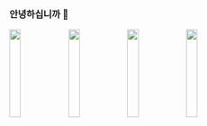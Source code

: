 ### 안녕하십니까  👋
<div><img width= "20%" src = "https://user-images.githubusercontent.com/78770548/145712573-e2f67578-d044-40b2-bf3b-88a2769df90c.png"/>
<img width ="20%" src = "https://user-images.githubusercontent.com/78770548/145712708-42a700aa-17e5-465c-bfa1-1036db118792.png"/>
  <img width= "20%" src ="https://user-images.githubusercontent.com/78770548/145712787-492448e4-2d11-4ff9-9bf0-4713066711f0.png"/>
  <img width= "20%" src ="https://user-images.githubusercontent.com/78770548/145712788-0bfc96ba-c8d4-4c87-a5cd-509073b22d46.png"/><div/>
  

<!--
**leechigu/leechigu** is a ✨ _special_ ✨ repository because its `README.md` (this file) appears on your GitHub profile.

Here are some ideas to get you started:

- 🔭 I’m currently working on ...
- 🌱 I’m currently learning ...
- 👯 I’m looking to collaborate on ...
- 🤔 I’m looking for help with ...
- 💬 Ask me about ...
- 📫 How to reach me: ...
- 😄 Pronouns: ...
- ⚡ Fun fact: ...
-->
